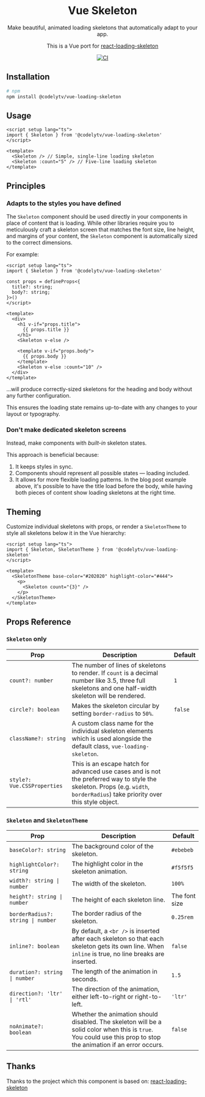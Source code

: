 <div align="center">    
    <h1 align="center">Vue Skeleton</h1>
    <p align="center">
        Make beautiful, animated loading skeletons that automatically adapt to your app.
    </p>
    <p align="center">
        This is a Vue port for <a href="https://github.com/dvtng/react-loading-skeleton" target="_blank">react-loading-skeleton</a>
    </p>
    <p align="center">
        <a href="https://github.com/codelytv/vue-loading-skeleton/actions/workflows/ci.yml">
            <img alt="CI" src="https://github.com/codelytv/vue-loading-skeleton/actions/workflows/ci.yml/badge.svg" />
        </a>
    </p>
</div>

## Installation

```bash
# npm
npm install @codelytv/vue-loading-skeleton
```

## Usage

```vue
<script setup lang="ts">
import { Skeleton } from '@codelytv/vue-loading-skeleton'
</script>

<template>
  <Skeleton /> // Simple, single-line loading skeleton
  <Skeleton :count="5" /> // Five-line loading skeleton
</template>
```

## Principles

### Adapts to the styles you have defined

The `Skeleton` component should be used directly in your components in place of content that is loading. While other libraries require you to meticulously craft a skeleton screen that matches the font size, line height, and margins of your content, the `Skeleton` component is automatically sized to the correct dimensions.

For example:

```vue
<script setup lang="ts">
import { Skeleton } from '@codelytv/vue-loading-skeleton'

const props = defineProps<{
  title?: string;
  body?: string;
}>()
</script>

<template>
  <div>
    <h1 v-if="props.title">
      {{ props.title }}
    </h1>
    <Skeleton v-else />

    <template v-if="props.body">
      {{ props.body }}
    </template>
    <Skeleton v-else :count="10" />
  </div>
</template>
```

...will produce correctly-sized skeletons for the heading and body without any further configuration.

This ensures the loading state remains up-to-date with any changes to your layout or typography.

### Don't make dedicated skeleton screens

Instead, make components with _built-in_ skeleton states.

This approach is beneficial because:

1. It keeps styles in sync.
2. Components should represent all possible states — loading included.
3. It allows for more flexible loading patterns. In the blog post example above, it's possible to have the title load before the body, while having both pieces of content show loading skeletons at the right time.

## Theming

Customize individual skeletons with props, or render a `SkeletonTheme` to style all skeletons below it in the Vue hierarchy:

```vue
<script setup lang="ts">
import { Skeleton, SkeletonTheme } from '@codelytv/vue-loading-skeleton'
</script>

<template>
  <SkeletonTheme base-color="#202020" highlight-color="#444">
    <p>
      <Skeleton count="{3}" />
    </p>
  </SkeletonTheme>
</template>
```

## Props Reference

### `Skeleton` only

<table>
    <thead>
        <tr>
            <th>Prop</th>
            <th>Description</th>
            <th>Default</th>
        </tr>
    </thead>
    <tbody>
        <tr>
            <td><code>count?: number</code></td>
            <td>
                The number of lines of skeletons to render. If 
                <code>count</code> is a decimal number like 3.5,
                three full skeletons and one half-width skeleton will be
                rendered.
            </td>
            <td><code>1</code></td>
        </tr>
        <tr>
            <td><code>circle?: boolean</code></td>
            <td>
                Makes the skeleton circular by setting <code>border-radius</code> to
                <code>50%</code>.
            </td>
            <td><code>false</code></td>
        </tr>
        <tr>
            <td><code>className?: string</code></td>
            <td>
                A custom class name for the individual skeleton elements which is used
                alongside the default class, <code>vue-loading-skeleton</code>.
            </td>
            <td></td>
        </tr>        
        <tr>
            <td><code>style?: Vue.CSSProperties</code></td>
            <td>
                This is an escape hatch for advanced use cases and is not the preferred
                way to style the skeleton. Props (e.g. <code>width</code>,
                <code>borderRadius</code>) take priority over this style object.
            </td>
            <td></td>
        </tr>
    </tbody>
</table>

### `Skeleton` and `SkeletonTheme`

<table>
    <thead>
        <tr>
            <th>Prop</th>
            <th>Description</th>
            <th>Default</th>
        </tr>
    </thead>
    <tbody>
        <tr>
            <td><code>baseColor?: string</code></td>
            <td>The background color of the skeleton.</td>
            <td><code>#ebebeb</code></td>
        </tr>
        <tr>
            <td><code>highlightColor?: string</code></td>
            <td>The highlight color in the skeleton animation.</td>
            <td><code>#f5f5f5</code></td>
        </tr>
        <tr>
            <td><code>width?: string | number</code></td>
            <td>The width of the skeleton.</td>
            <td><code>100%</code></td>
        </tr>
        <tr>
            <td><code>height?: string | number</code></td>
            <td>The height of each skeleton line.</td>
            <td>The font size</td>
        </tr>
        <tr>
            <td><code>borderRadius?: string | number</code></td>
            <td>The border radius of the skeleton.</td>
            <td><code>0.25rem</code></td>
        </tr>
        <tr>
            <td><code>inline?: boolean</code></td>
            <td>
                By default, a <code>&lt;br /&gt;</code> is inserted after each skeleton so
                that each skeleton gets its own line. When <code>inline</code> is true, no
                line breaks are inserted.
            </td>
            <td><code>false</code></td>
        </tr>
        <tr>
            <td><code>duration?: string | number</code></td>
            <td>The length of the animation in seconds.</td>
            <td><code>1.5</code></td>
        </tr>
        <tr>
            <td><code>direction?: 'ltr' | 'rtl'</code></td>
            <td>
                The direction of the animation, either left-to-right or right-to-left.
            </td>
            <td><code>'ltr'</code></td>
        </tr>
        <tr>
            <td><code>noAnimate?: boolean</code></td>
            <td>
                Whether the animation should disabled. The skeleton will be a solid color when
                this is <code>true</code>. You could use this prop to stop the animation
                if an error occurs.
            </td>
            <td><code>false</code></td>
        </tr>
    </tbody>
</table>


## Thanks

Thanks to the project which this component is based on: [react-loading-skeleton](https://github.com/dvtng/react-loading-skeleton)
